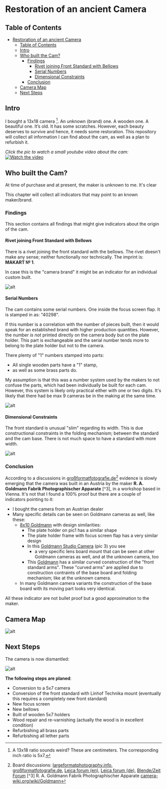 # Restoration of an ancient Camera

## Table of Contents

- [Restoration of an ancient Camera](#restoration-of-an-ancient-camera)
  - [Table of Contents](#table-of-contents)
  - [Intro](#intro)
  - [Who built the Cam?](#who-built-the-cam)
    - [Findings](#findings)
      - [Rivet joining Front Standard with Bellows](#rivet-joining-front-standard-with-bellows)
      - [Serial Numbers](#serial-numbers)
      - [Dimensional Constraints](#dimensional-constraints)
    - [Conclusion](#conclusion)
  - [Camera Map](#camera-map)
  - [Next Steps](#next-steps)

## Intro

I bought a 13x18 camera [^1]. An unknown (brand) one. A wooden one. A beautiful one. It’s old. It has some scratches. However, each beauty deserves to survive and hence, it needs some restoration. This repository will collect all information I can find about the cam, as well as a plan to refurbish it.

_Click the pic to watch a small youtube video about the cam:_
[![Watch the video](https://img.youtube.com/vi/DEGLXvdOXdA/0.jpg)](https://youtu.be/DEGLXvdOXdA)

## Who built the Cam?

At time of purchase and at present, the maker is unknown to me. It's clear 

This chapter will collect all indicators that may point to an known maker/brand.

### Findings

This section contains all findings that might give indicators about the origin of the cam.

#### Rivet joining Front Standard with Bellows

There is a rivet joining the front standard with the bellows. The rivet doesn't make any sense; neither functionally nor technically. The imprint is: __MAKART № 1__.

In case this is the "camera brand" it might be an indicator for an individual custom built.

![alt](images/rivet.png)

#### Serial Numbers

The cam contains some serial numbers. One inside the focus screen flap. It is stamped in as: "40298".

If this number is a correlation with the number of pieces built, then it would speak for an established brand with higher production quantities. However, the number _is not_ printed directly on the camera body but on the plate holder. This part is exchangeable and the serial number tends more to belong to the plate holder but not to the camera.

There plenty of "1" numbers stamped into parts:
* All single wooden parts have a "1" stamp,
* as well as some brass parts do.

My assumption is that this was a number system used by the makers to not confuse the parts, which had been individually be built for each cam. However, this system is likely only practical either with one or two digits. It's likely that there had be max 9 cameras be in the making at the same time.

![alt](images/serial_numbers.png)

#### Dimensional Constraints

The front standard is unusual "slim" regarding its width. This is due constructional constraints in the folding mechanism; between the standard and the cam base. There is not much space to have a standard with more width.

![alt](images/front_standard_construction.png)

### Conclusion

According to a discussions in [großformatfotografie.de](https://forum.grossformatfotografie.de/forum/thread/20896-infos-zu-einer-alten-holzkamera-gesucht)[^2] evidence is slowly emerging that the camera was built in an Austria  by the maker __R. A. Goldmann Fabrik Photographischer Apparate__ [^3], in a workshop based in Vienna. It's not that I found a 100% proof but there are a couple of indicators pointing to it:

* I bought the camera from an Austrian dealer
* Many specific details can be seen on Goldmann cameras as well, like these:
  * [8x10 Goldmann](https://forum.grossformatfotografie.de/forum/thread/15742-8x10-goldmann-reisekamera-mit-carl-zeiss-protarlinse-viii-41cm-mit-holzkassette/) with design similarities:
    * The plate holder on pic1 has a similar shape
    * The plate holder frame with focus screen flap has a very similar design
    * In this [Goldmann Studio Camera](https://collectiblend.com/Cameras/Goldmann/Studio-Camera-%28Atelierkamera%29.html) (pic 3) you see
      * a very specific lens board mount that can be seen at other Goldmann cameras as well, and at the unknown camera, too
    * This [Goldmann](http://www.photohistory.at/goldmann1890.jpg) has a similar curved construction of the "front standard arms". These "curved arms" are applied due to construction contraints of the base board and folding mechanism; like at the unknown camera.
  * In many Goldmann camera variants the construction of the base board with its moving part looks very identical.

All these indicator are not bullet proof but a good approximation to the maker.

## Camera Map

![alt](images/map_of_the_cam.png)

## Next Steps

The camera is now dismantled:

![alt](images/dismantled_cam.jpg)

__The following steps are planed__:

* Conversion to a 5x7 camera
* Conversion of the front standard with Linhof Technika mount (eventually this requires a completely new front standard)
* New focus screen
* New bellows
* Built of wooden 5x7 holders
* Wood repair and re-varnishing (actually the wood is in excellent condition)
* Refurbishing all brass parts
* Refurbishing all lether parts

[^1]: A 13x18 ratio sounds weird? These are centimeters. The corresponding inch ratio is 5x7.
[^2]: Board discussions: [largeformatphotography.info](https://www.largeformatphotography.info/forum/showthread.php?171542-Looking-for-information-about-an-old-wooden-LF-Cam), [großformatfotografie.de](https://forum.grossformatfotografie.de/forum/thread/20896-infos-zu-einer-alten-holzkamera-gesucht), [Leica forum (en)](https://www.l-camera-forum.com/topic/358442-does-anybody-know-this-cam), [Leica forum (de)](https://www.l-camera-forum.com/topic/358441-kenn-jemand-die-kamera), [Blende/Zeit Forum](https://blende-und-zeit.sirutor-und-compur.de/thread.php?board=1&thread=212&page=1#1)
[^3] R. A. Goldmann Fabrik Photographischer Apparate [camera-wiki.org/wiki/Goldmann](http://camera-wiki.org/wiki/Goldmann)